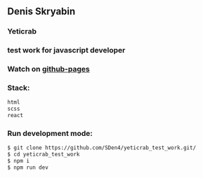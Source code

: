 ## Denis Skryabin
### Yeticrab
### test work for javascript developer

### Watch on [github-pages](https://sden4.github.io/yeticrab_test_work/)

###  Stack:
```sh
html
scss
react
```

###  Run development mode:
```sh
$ git clone https://github.com/SDen4/yeticrab_test_work.git/
$ cd yeticrab_test_work
$ npm i
$ npm run dev
```

<!-- github pages -->
<!-- git add dist && git commit -m "Initial dist subtree commit" -->
<!-- git subtree push --prefix dist origin gh-pages -->